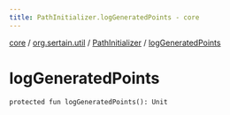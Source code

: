 ```yaml
---
title: PathInitializer.logGeneratedPoints - core
---
```


[core](../../index.md) / [org.sertain.util](../index.md) / [PathInitializer](index.md) / [logGeneratedPoints](.)

# logGeneratedPoints

`protected fun logGeneratedPoints(): Unit`